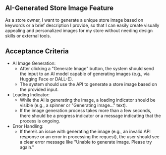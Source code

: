 ## AI-Generated Store Image Feature

As a store owner, I want to generate a unique store image based on keywords or a brief description I provide,
so that I can easily create visually appealing and personalized images for my store without needing design skills or external tools.

## Acceptance Criteria

- AI Image Generation:
  - After clicking a "Generate Image" button, the system should send the input to an AI model capable of generating images (e.g., via Hugging Face or DALL-E).
  - The system should use the API to generate a store image based on the provided input.
- Loading Indicator:
  - While the AI is generating the image, a loading indicator should be visible (e.g., a spinner or "Generating image..." text).
  - If the image generation process takes more than a few seconds, there should be a progress indicator or a message indicating that the process is ongoing.
- Error Handling:
  - If there’s an issue with generating the image (e.g., an invalid API response or an error in processing the request), the user should see a clear error message like "Unable to generate image. Please try again."
